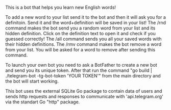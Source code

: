 This is a bot that helps you learn new English words!

To add a new word to your list send it to the bot and then it will ask you for a definitoin. Send it and the word+definition will be saved in your list!
The /rnd command makes the bot send you a random word from your list and its hidden definition. Click on the definition text to open it and check if you guessed correctly!
The /all command sends you all your saved words with their hidden definitions.
The /rmv command makes the bot remove a word from your list. You will be asked for a word to remove after sending this command.

To launch your own bot you need to ask a BotFather to create a new bot and send you its unique token.
After that run the command "go build | ./telegram-bot -tg-bot-token 'YOUR TOKEN'" from the main directory and the bot will start working.

This bot uses the external SQLite Go package to contain data of users and sends http requests and responses to communicate with 'api.telegram.org' via the standart Go "http" package. 

